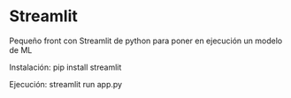 # Streamlit
Pequeño front con Streamlit de python para poner en ejecución un modelo de ML

Instalación: pip install streamlit

Ejecución: streamlit run app.py
